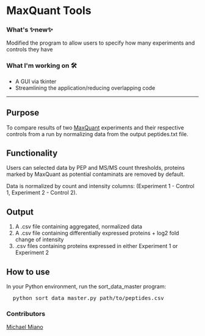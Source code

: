 # MaxQuant Tools
### What's ✨new✨
Modified the program to allow users to specify how many experiments and controls they have

### What I'm working on 🛠️
- A GUI via tkinter
- Streamlining the application/reducing overlapping code

---

## Purpose
To compare results of two [MaxQuant](https://www.maxquant.org) experiments and their respective controls from a run by normalizing data from the output peptides.txt file.

## Functionality
Users can selected data by PEP and MS/MS count thresholds, proteins marked by MaxQuant as potential contaminats are removed by default.

Data is normalized by count and intensity columns: (Experiment 1 - Control 1, Experiment 2 - Control 2).

## Output 
1. A .csv file containing aggregated, normalized data
2. A .csv file containing differentially expressed proteins + log2 fold change of intensity
3. .csv files containing proteins expressed in either Experiment 1 or Experiment 2

## How to use
In your Python environment, run the sort_data_master program:
<pre>
  python sort_data_master.py path/to/peptides.csv
</pre>

### Contributors
[Michael Miano](mailto:Michael.Miano@fccc.edu)

